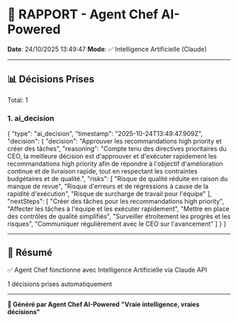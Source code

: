 # 🤖 RAPPORT - Agent Chef AI-Powered

**Date**: 24/10/2025 13:49:47
**Mode**: ✅ Intelligence Artificielle (Claude)

---

## 📊 Décisions Prises

Total: 1


### 1. ai_decision

{
  "type": "ai_decision",
  "timestamp": "2025-10-24T13:49:47.909Z",
  "decision": {
    "decision": "Approuver les recommandations high priority et créer des tâches",
    "reasoning": "Compte tenu des directives prioritaires du CEO, la meilleure décision est d'approuver et d'exécuter rapidement les recommandations high priority afin de répondre à l'objectif d'amélioration continue et de livraison rapide, tout en respectant les contraintes budgétaires et de qualité.",
    "risks": [
      "Risque de qualité réduite en raison du manque de revue",
      "Risque d'erreurs et de régressions à cause de la rapidité d'exécution",
      "Risque de surcharge de travail pour l'équipe"
    ],
    "nextSteps": [
      "Créer des tâches pour les recommandations high priority",
      "Affecter les tâches à l'équipe et les exécuter rapidement",
      "Mettre en place des contrôles de qualité simplifiés",
      "Surveiller étroitement les progrès et les risques",
      "Communiquer régulièrement avec le CEO sur l'avancement"
    ]
  }
}


---

## 🎯 Résumé

✅ Agent Chef fonctionne avec Intelligence Artificielle via Claude API

1 décisions prises automatiquement

---

**🤖 Généré par Agent Chef AI-Powered**
**"Vraie intelligence, vraies décisions"**
